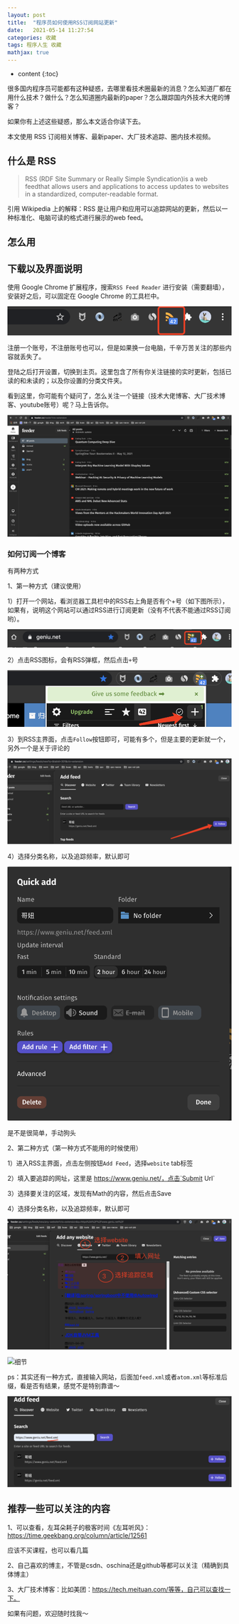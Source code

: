 ```yaml
---
layout: post
title:  "程序员如何使用RSS订阅网站更新"
date:   2021-05-14 11:27:54
categories: 收藏
tags: 程序人生 收藏
mathjax: true
---
```


* content
{:toc}

很多国内程序员可能都有这种疑惑，去哪里看技术圈最新的消息？怎么知道厂都在用什么技术？做什么？怎么知道圈内最新的paper？怎么跟踪国内外技术大佬的博客？

如果你有上述这些疑惑，那么本文适合你读下去。





本文使用 RSS 订阅相关博客、最新paper、大厂技术追踪、圈内技术视频。

## 什么是 RSS

> RSS (RDF Site Summary or Really Simple Syndication)is a web feedthat allows users and applications to access updates to websites in a standardized, computer-readable format.

引用 Wikipedia 上的解释：RSS 是让用户和应用可以追踪网站的更新，然后以一种标准化、电脑可读的格式进行展示的web feed。

## 怎么用

## 下载以及界面说明

使用 Google Chrome 扩展程序，搜索`RSS Feed Reader` 进行安装（需要翻墙），安装好之后，可以固定在 Google Chrome 的工具栏中。

![工具栏效果](../images/rss1.png)

注册一个账号，不注册账号也可以，但是如果换一台电脑，千辛万苦关注的那些内容就丢失了。

登陆之后打开设置，切换到主页。这里包含了所有你关注链接的实时更新，包括已读的和未读的；以及你设置的分类文件夹。

看到这里，你可能有个疑问了，怎么关注一个链接（技术大佬博客、大厂技术博客、youtube账号）呢？马上告诉你。

![我的效果](../images/rss2.png)

### 如何订阅一个博客

有两种方式

1、第一种方式（建议使用）

1）打开一个网站，看浏览器工具栏中的RSS右上角是否有个+号（如下图所示），如果有，说明这个网站可以通过RSS进行订阅更新（没有不代表不能通过RSS订阅哟）。

![工具栏加号](../images/rss3.png)

2）点击RSS图标，会有RSS弹框，然后点击`+`号

![RSS弹框加号](../images/rss4.png)

3）到RSS主界面，点击`Follow`按钮即可，可能有多个，但是主要的更新就一个，另外一个是关于评论的

![点击Follow](../images/rss5.png)

4）选择分类名称，以及追踪频率，默认即可

![分类频率选择](../images/rss6.png)


是不是很简单，手动狗头

2、第二种方式（第一种方式不能用的时候使用）

1）进入RSS主界面，点击左侧按钮`Add Feed`，选择`website` tab标签

2）填入要追踪的网址，这里是 https://www.geniu.net/，点击`Submit Url`

3）选择要关注的区域，发现有Math的内容，然后点击Save

4）选择分类名称，以及追踪频率，默认即可

![操作步骤](../images/rss7.png)

![细节](https://../images/rss8.png)


ps：其实还有一种方式，直接输入网站，后面加`feed.xml`或者`atom.xml`等标准后缀，看是否有结果，感觉不是特别靠谱～

![隐藏的第三种的方式](../images/rss9.png)

## 推荐一些可以关注的内容

1、可以查看，左耳朵耗子的极客时间《左耳听风》：https://time.geekbang.org/column/article/12561

应该不买课程，也可以看几篇

2、自己喜欢的博主，不管是csdn、oschina还是github等都可以关注（精确到具体博主）

3、大厂技术博客：比如美团：https://tech.meituan.com/等等，自己可以查找一下。

如果有问题，欢迎随时找我～


